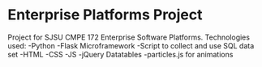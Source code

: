 Enterprise Platforms Project
=============================
Project for SJSU CMPE 172 Enterprise Software Platforms. 
Technologies used: 
  -Python 
    -Flask Microframework
    -Script to collect and use SQL data set 
  -HTML 
  -CSS 
  -JS
    -jQuery Datatables
    -particles.js for animations
